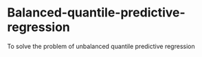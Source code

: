 # Balanced-quantile-predictive-regression
To solve the problem of unbalanced quantile predictive regression
